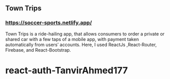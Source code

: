 ## Town Trips

### https://soccer-sports.netlify.app/

Town Trips is a ride-hailing app, that allows consumers to order a private or shared car with a few taps of a mobile app, with payment taken automatically from users’ accounts.
Here, I used ReactJs ,React-Router, Firebase, and React-Bootstrap.
# react-auth-TanvirAhmed177
